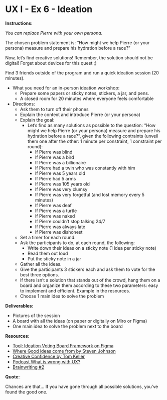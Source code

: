 # UX I - Ex 6 - Ideation

**Instructions:** 

*You can replace Pierre with your own persona.*

The chosen problem statement is: “How might we help Pierre (or your persona) measure and prepare his hydration before a race?”

Now, let’s find creative solutions! Remember, the solution should not be digital! Forget about devices for this quest ;)

Find 3 friends outside of the program and run a quick ideation session (20 minutes). 

- What you need for an in-person ideation workshop:
    - Prepare some papers or sticky notes, stickers, a jar, and pens.
    - A closed room for 20 minutes where everyone feels comfortable
- Directions:
    - Ask them to turn off their phones
    - Explain the context and introduce Pierre (or your persona)
    - Explain the goal:
        - Let’s find as many solutions as possible to the question: “How might we help Pierre (or your persona) measure and prepare his hydration before a race?”, given the following contraints (unveil them one after the other: 1 minute per constraint, 1 constraint per round):
            - If Pierre was blind
            - If Pierre was a bird
            - If Pierre was a billionaire
            - If Pierre had a twin who was constantly with him
            - If Pierre was 5 years old
            - If Pierre had 5 arms
            - If Pierre was 105 years old
            - If Pierre was very clumsy
            - If Pierre was very forgetful (and lost memory every 5 minutes)
            - If Pierre was deaf
            - If Pierre was a turtle
            - If Pierre was naked
            - If Pierre couldn’t stop talking 24/7
            - If Pierre was always late
            - If Pierre was dishonest
    - Set a timer for each round.
    - Ask the participants to do, at each round, the following:
        - Write down their ideas on a sticky note (1 idea per sticky note)
        - Read them out loud
        - Put the sticky note in a jar
    - Gather all the ideas.
    - Give the participants 3 stickers each and ask them to vote for the best three options.
    - If there isn’t a solution that stands out of the crowd, hang them on a board and organize them according to these two parameters: easy to implement and efficient. Example in the resources.
    - Choose 1 main idea to solve the problem

**Deliverables:** 

- Pictures of the session
- A board with all the ideas (on paper or digitally on Miro or Figma)
- One main idea to solve the problem next to the board

**Resources:**

- [Tool: Ideation Voting Board Framework on Figma](https://www.figma.com/file/nTAWiacCffXvd8dXsLP3Sb/Ideation-Voting-Framework)
- [Where Good ideas come from by Steven Johnson](https://www.ted.com/talks/steven_johnson_where_good_ideas_come_from)
- [Creative Confidence by Tom Keller](https://booksvooks.com/creative-confidence-unleashing-the-creative-potential-within-us-all-pdf.html)
- [Podcast What is wrong with UX?](https://www.usersknow.com/podcast/2016/10/10/ua1wdsszhx2pemugxc1e0qj0a3l9cs)
- [Brainwriting #2](https://dux.typepad.com/dux/2011/01/method-2-of-100-brainwriting-brainwriting-is-an-ideation-method-for-quickly-generating-ideas-by-asking-people-to-write-thei.html)

**Quote:** 

Chances are that... If you have gone through all possible solutions, you’ve found the good one. 